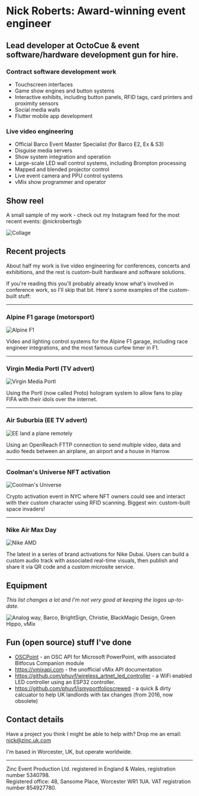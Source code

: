 # Nick Roberts: Award-winning event engineer

## Lead developer at OctoCue & event software/hardware development gun for hire.

### Contract software development work

- Touchscreen interfaces
- Game show engines and button systems
- Interactive exhibits, including button panels, RFID tags, card printers and proximity sensors
- Social media walls
- Flutter mobile app development

### Live video engineering

- Official Barco Event Master Specialist (for Barco E2, Ex & S3)
- Disguise media servers
- Show system integration and operation
- Large-scale LED wall control systems, including Brompton processing
- Mapped and blended projector control
- Live event camera and PPU control systems
- vMix show programmer and operator

## Show reel

A small sample of my work - check out my Instagram feed for the most recent events: @nickrobertsgb

![Collage][collage]

## Recent projects

About half my work is live video engineering for conferences, concerts and exhibitions, and the rest is custom-built hardware and software solutions.

If you're reading this you'll probably already know what's involved in conference work, so I'll skip that bit. Here's some examples of the custom-built stuff:

---
### Alpine F1 garage (motorsport)
![Alpine F1][alpine]

Video and lighting control systems for the Alpine F1 garage, including race engineer integrations, and the most famous curfew timer in F1.

---

### Virgin Media Portl (TV advert)
![Virgin Media Portl][virgin]

Using the Portl (now called Proto) hologram system to allow fans to play FIFA with their idols over the internet.

---

### Air Suburbia (EE TV advert)
![EE land a plane remotely][suburbia]

Using an OpenReach FTTP connection to send multiple video, data and audio feeds between an airplane, an airport and a house in Harrow.

---

### Coolman's Universe NFT activation
![Coolman's Universe][coolman]

Crypto activation event in NYC where NFT owners could see and interact with their custom character using RFID scanning. Biggest win: custom-built space invaders!

---

### Nike Air Max Day
![Nike AMD][nike-amd]

The latest in a series of brand activations for Nike Dubai. Users can build a custom audio track with associated real-time visuals, then publish and share it via QR code and a custom microsite service.


## Equipment

*This list changes a lot and I'm not very good at keeping the logos up-to-date.*

![Analog way, Barco, BrightSign, Christie, BlackMagic Design, Green Hippo, vMix][equipment]

## Fun (open source) stuff I've done

- [OSCPoint](https://github.com/phuvf/oscpoint) - an OSC API for Microsoft PowerPoint, with associated Bitfocus Companion module
- https://vmixapi.com - the unofficial vMix API documentation
- https://github.com/phuvf/wireless_artnet_led_controller - a WiFi enabled LED controller using an ESP32 controller.
- https://github.com/phuvf/ismyportfolioscrewed - a quick & dirty calcuator to help UK landlords with tax changes (from 2016, now obsolete)


## Contact details

Have a project you think I might be able to help with? Drop me an email: nick@zinc.uk.com

I'm based in Worcester, UK, but operate worldwide.

___
Zinc Event Production Ltd. registered in England & Wales, registration number 5340798.\
Registered office: 48, Sansome Place, Worcester WR1 1UA. VAT registration number 854927780.

[collage]: https://zinc.uk.com/images/collage.jpg
[alpine]: https://zinc.uk.com/images/alpine.jpg
[virgin]: https://zinc.uk.com/images/virgin_portl.jpg
[suburbia]: https://zinc.uk.com/images/air_suburbia.jpg
[coolman]: https://zinc.uk.com/images/coolman.jpg
[nike-amd]: https://zinc.uk.com/images/nike-amd.jpg
[equipment]: https://zinc.uk.com/images/equipment_comp.png
[clients]: https://zinc.uk.com/images/clients_comp.png
[portfolio]: https://zinc.uk.com/Nick_Roberts_portfolio.pdf
